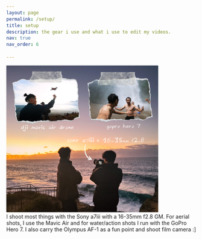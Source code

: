 ```yaml
---
layout: page
permalink: /setup/
title: setup
description: the gear i use and what i use to edit my videos.
nav: true
nav_order: 6

---
```

<img src="/assets/img/gear2.png" alt="setup" style="width:80%; height: 85%; border-radius:1px;">

<br />
I shoot most things with the Sony a7iii with a 16-35mm f2.8 GM. For aerial shots, I use the Mavic Air and for water/action shots I run with the GoPro Hero 7. I also carry the Olympus AF-1 as a fun point and shoot film camera :]
